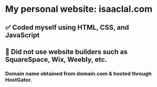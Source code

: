 # My personal website: isaaclal.com
## ✅ Coded myself using HTML, CSS, and JavaScript
## 🚫 Did not use website builders such as SquareSpace, Wix, Weebly, etc. 
### Domain name obtained from domain.com & hosted through HostGator.
